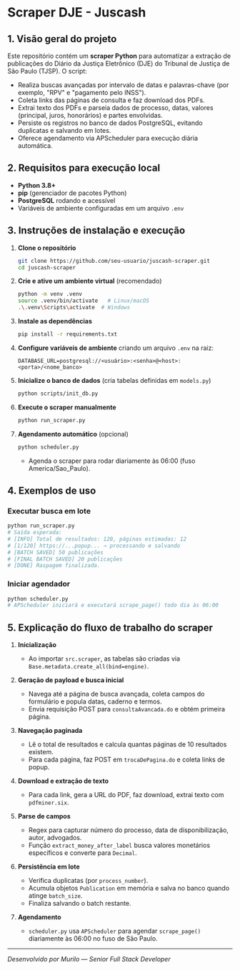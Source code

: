 # Scraper DJE - Juscash

## 1. Visão geral do projeto

Este repositório contém um **scraper Python** para automatizar a extração de publicações do Diário da Justiça Eletrônico (DJE) do Tribunal de Justiça de São Paulo (TJSP). O script:

- Realiza buscas avançadas por intervalo de datas e palavras-chave (por exemplo, "RPV" e "pagamento pelo INSS").
- Coleta links das páginas de consulta e faz download dos PDFs.
- Extrai texto dos PDFs e parseia dados de processo, datas, valores (principal, juros, honorários) e partes envolvidas.
- Persiste os registros no banco de dados PostgreSQL, evitando duplicatas e salvando em lotes.
- Oferece agendamento via APScheduler para execução diária automática.

## 2. Requisitos para execução local

- **Python 3.8+**
- **pip** (gerenciador de pacotes Python)
- **PostgreSQL** rodando e acessível
- Variáveis de ambiente configuradas em um arquivo `.env`

## 3. Instruções de instalação e execução

1. **Clone o repositório**

   ```bash
   git clone https://github.com/seu-usuario/juscash-scraper.git
   cd juscash-scraper
   ```

2. **Crie e ative um ambiente virtual** (recomendado)

   ```bash
   python -m venv .venv
   source .venv/bin/activate   # Linux/macOS
   .\.venv\Scripts\activate  # Windows
   ```

3. **Instale as dependências**

   ```bash
   pip install -r requirements.txt
   ```

4. **Configure variáveis de ambiente** criando um arquivo `.env` na raiz:

   ```env
   DATABASE_URL=postgresql://<usuário>:<senha>@<host>:<porta>/<nome_banco>
   ```

5. **Inicialize o banco de dados** (cria tabelas definidas em `models.py`)

   ```bash
   python scripts/init_db.py
   ```

6. **Execute o scraper manualmente**

   ```bash
   python run_scraper.py
   ```

7. **Agendamento automático** (opcional)

   ```bash
   python scheduler.py
   ```

   - Agenda o scraper para rodar diariamente às 06:00 (fuso America/Sao_Paulo).

## 4. Exemplos de uso

### Executar busca em lote

```bash
python run_scraper.py
# Saída esperada:
# [INFO] Total de resultados: 120, páginas estimadas: 12
# [1/120] https://...popup... → processando e salvando
# [BATCH SAVED] 50 publicações
# [FINAL BATCH SAVED] 20 publicações
# [DONE] Raspagem finalizada.
```

### Iniciar agendador

```bash
python scheduler.py
# APScheduler iniciará e executará scrape_page() todo dia às 06:00
```

## 5. Explicação do fluxo de trabalho do scraper

1. **Inicialização**

   - Ao importar `src.scraper`, as tabelas são criadas via `Base.metadata.create_all(bind=engine)`.

2. **Geração de payload e busca inicial**

   - Navega até a página de busca avançada, coleta campos do formulário e popula datas, caderno e termos.
   - Envia requisição POST para `consultaAvancada.do` e obtém primeira página.

3. **Navegação paginada**

   - Lê o total de resultados e calcula quantas páginas de 10 resultados existem.
   - Para cada página, faz POST em `trocaDePagina.do` e coleta links de popup.

4. **Download e extração de texto**

   - Para cada link, gera a URL do PDF, faz download, extrai texto com `pdfminer.six`.

5. **Parse de campos**

   - Regex para capturar número do processo, data de disponibilização, autor, advogados.
   - Função `extract_money_after_label` busca valores monetários específicos e converte para `Decimal`.

6. **Persistência em lote**

   - Verifica duplicatas (por `process_number`).
   - Acumula objetos `Publication` em memória e salva no banco quando atinge `batch_size`.
   - Finaliza salvando o batch restante.

7. **Agendamento**

   - `scheduler.py` usa `APScheduler` para agendar `scrape_page()` diariamente às 06:00 no fuso de São Paulo.

---

_Desenvolvido por Murilo — Senior Full Stack Developer_
